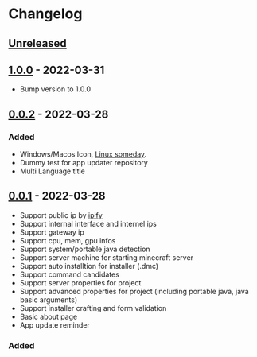 # Changelog

## [Unreleased]

## [1.0.0] - 2022-03-31

- Bump version to 1.0.0

## [0.0.2] - 2022-03-28

### Added

- Windows/Macos Icon, [Linux someday](https://docs.flutter.dev/deployment/linux).
- Dummy test for app updater repository
- Multi Language title

## [0.0.1] - 2022-03-28

- Support public ip by [ipify](https://www.ipify.org/)
- Support internal interface and internel ips
- Support gateway ip
- Support cpu, mem, gpu infos
- Support system/portable java detection
- Support server machine for starting minecraft server
- Support auto installtion for installer (.dmc)
- Support command candidates
- Support server properties for project
- Support advanced properties for project (including portable java, java basic arguments)
- Support installer crafting and form validation
- Basic about page
- App update reminder

### Added

[unreleased]: https://github.com/MinecraftCube/MinecraftCubeDesktop/compare/v1.0.0...HEAD

<!-- [1.1.0]: https://github.com/MinecraftCube/MinecraftCubeDesktop/compare/v1.0.0...v1.1.0
[1.0.0]: https://github.com/MinecraftCube/MinecraftCubeDesktop/compare/v0.3.0...v1.0.0
[0.3.0]: https://github.com/MinecraftCube/MinecraftCubeDesktop/compare/v0.2.0...v0.3.0
[0.2.0]: https://github.com/MinecraftCube/MinecraftCubeDesktop/compare/v0.1.0...v0.2.0
[0.1.0]: https://github.com/MinecraftCube/MinecraftCubeDesktop/compare/v0.0.8...v0.1.0
[0.0.8]: https://github.com/MinecraftCube/MinecraftCubeDesktop/compare/v0.0.7...v0.0.8
[0.0.7]: https://github.com/MinecraftCube/MinecraftCubeDesktop/compare/v0.0.6...v0.0.7
[0.0.6]: https://github.com/MinecraftCube/MinecraftCubeDesktop/compare/v0.0.5...v0.0.6
[0.0.5]: https://github.com/MinecraftCube/MinecraftCubeDesktop/compare/v0.0.4...v0.0.5
[0.0.4]: https://github.com/MinecraftCube/MinecraftCubeDesktop/compare/v0.0.3...v0.0.4
[0.0.3]: https://github.com/MinecraftCube/MinecraftCubeDesktop/compare/v0.0.2...v0.0.3 -->

[1.0.0]: https://github.com/MinecraftCube/MinecraftCubeDesktop/compare/v1.0.0...v0.0.2
[0.0.2]: https://github.com/MinecraftCube/MinecraftCubeDesktop/compare/v0.0.1...v0.0.2
[0.0.1]: https://github.com/MinecraftCube/MinecraftCubeDesktop/releases/tag/v0.0.1

<!--
Added for new features.
Changed for changes in existing functionality.
Deprecated for soon-to-be removed features.
Removed for now removed features.
Fixed for any bug fixes.
Security in case of vulnerabilities.
-->
